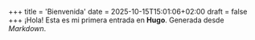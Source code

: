 +++
title = 'Bienvenida'
date = 2025-10-15T15:01:06+02:00
draft = false
+++
¡Hola! Esta es mi primera entrada en **Hugo**. Generada desde *Markdown*.
